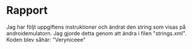 
# Rapport

Jag har följt uppgiftens instruktioner och ändrat den string som visas på androidemulatorn. 
Jag gjorde detta genom att ändra i filen "strings.xml".  
Koden blev såhär: "<string name="app_name">Veryniceee</string>"
